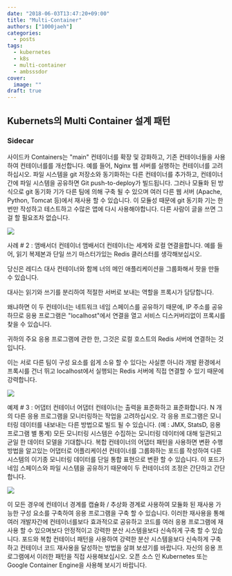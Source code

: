 ```yaml
---
date: "2018-06-03T13:47:20+09:00"
title: "Multi-Container"
authors: ["1000jaeh"]
categories:
  - posts
tags:
  - kubernetes
  - k8s
  - multi-container
  - ambsssdor
cover:
  image: ""
draft: true
---
```


## Kubernets의 Multi Container 설계 패턴

### Sidecar

사이드카 Containers는 "main" 컨테이너를 확장 및 강화하고, 기존 컨테이너들을 사용하여 컨테이너를를 개선합니다. 예를 들어, Nginx 웹 서버를 실행하는 컨테이너를 고려하십시오. 파일 시스템을 git 저장소와 동기화하는 다른 컨테이너를 추가하고, 컨테이너간에 파일 시스템을 공유하면 Git push-to-deploy가 빌드됩니다. 그러나 모듈화 된 방식으로 git 동기화 기가 다른 팀에 의해 구축 될 수 있으며 여러 다른 웹 서버 (Apache, Python, Tomcat 등)에서 재사용 할 수 있습니다. 이 모듈성 때문에 git 동기화 기는 한번만 작성하고 테스트하고 수많은 앱에 다시 사용해야합니다. 다른 사람이 글을 쓰면 그걸 할 필요조차 없습니다.

![](https://3.bp.blogspot.com/-IVsNKDqS0jE/WRnPX21pxEI/AAAAAAAABJg/lAj3NIFwhPwvJYrmCdVbq1bqNq3E4AkhwCLcB/s1600/Example%2B%25231-%2BSidecar%2Bcontainers%2B.png)




사례 # 2 : 앰배서더 컨테이너
앰배서더 컨테이너는 세계와 로컬 연결을합니다. 예를 들어, 읽기 복제본과 단일 쓰기 마스터가있는 Redis 클러스터를 생각해보십시오.

 당신은 레디스 대사 컨테이너와 함께 너의 메인 애플리케이션을 그룹화해서 팟을 만들 수 있습니다.
 
 대사는 읽기와 쓰기를 분리하여 적절한 서버로 보내는 역할을 프록시가 담당합니다. 
 
 왜냐하면 이 두 컨테이너는 네트워크 네임 스페이스를 공유하기 때문에, IP 주소를 공유하므로 응용 프로그램은 "localhost"에서 연결을 열고 서비스 디스커버리없이 프록시를 찾을 수 있습니다.
 
  귀하의 주요 응용 프로그램에 관한 한, 그것은 로컬 호스트의 Redis 서버에 연결하는 것입니다.

 이는 서로 다른 팀이 구성 요소를 쉽게 소유 할 수 있다는 사실뿐 아니라 개발 환경에서 프록시를 건너 뛰고 localhost에서 실행되는 Redis 서버에 직접 연결할 수 있기 때문에 강력합니다.

![](https://4.bp.blogspot.com/-yEmqGZ86mNQ/WRnPYG1m3jI/AAAAAAAABJo/94DlN54LA-oTsORjEBHfHS_UQTIbNPvcgCEw/s1600/Example%2B%25232-%2BAmbassador%2Bcontainers.png)



예제 # 3 : 어댑터 컨테이너
어댑터 컨테이너는 출력을 표준화하고 표준화합니다. N 개의 다른 응용 프로그램을 모니터링하는 작업을 고려하십시오. 각 응용 프로그램은 모니터링 데이터를 내보내는 다른 방법으로 빌드 될 수 있습니다. (예 : JMX, StatsD, 응용 프로그램 별 통계) 모든 모니터링 시스템은 수집하는 모니터링 데이터에 대해 일관되고 균일 한 데이터 모델을 기대합니다. 복합 컨테이너의 어댑터 패턴을 사용하면 변환 수행 방법을 알고있는 어댑터로 어플리케이션 컨테이너를 그룹화하는 포드를 작성하여 다른 시스템의 이기종 모니터링 데이터를 단일 통합 표현으로 변환 할 수 있습니다. 이 포드가 네임 스페이스와 파일 시스템을 공유하기 때문에이 두 컨테이너의 조정은 간단하고 간단합니다.

![](https://4.bp.blogspot.com/-4rfSCMwvSwo/WRnPYLLQZqI/AAAAAAAABJk/c29uQgM2lSMHaUL013scJo_z4O8w38mJgCEw/s1600/Example%2B%25233-%2BAdapter%2Bcontainers%2B.png)





이 모든 경우에 컨테이너 경계를 캡슐화 / 추상화 경계로 사용하여 모듈화 된 재사용 가능한 구성 요소를 구축하여 응용 프로그램을 구축 할 수 있습니다. 이러한 재사용을 통해 여러 개발자간에 컨테이너를보다 효과적으로 공유하고 코드를 여러 응용 프로그램에 재사용 할 수 있으며보다 안정적이고 강력한 분산 시스템을보다 신속하게 구축 할 수 있습니다. 포드와 복합 컨테이너 패턴을 사용하여 강력한 분산 시스템을보다 신속하게 구축하고 컨테이너 코드 재사용을 달성하는 방법을 살펴 보셨기를 바랍니다. 자신의 응용 프로그램에서 이러한 패턴을 직접 사용해보십시오. 오픈 소스 인 Kubernetes 또는 Google Container Engine을 사용해 보시기 바랍니다.

